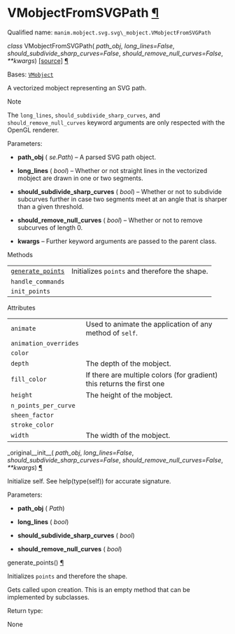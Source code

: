 # VMobjectFromSVGPath [¶](https://docs.manim.community/en/stable/reference/manim.mobject.svg.svg_mobject.VMobjectFromSVGPath.html\#vmobjectfromsvgpath "Link to this heading")

Qualified name: `manim.mobject.svg.svg\_mobject.VMobjectFromSVGPath`

_class_ VMobjectFromSVGPath( _path\_obj_, _long\_lines=False_, _should\_subdivide\_sharp\_curves=False_, _should\_remove\_null\_curves=False_, _\*\*kwargs_) [\[source\]](https://docs.manim.community/en/stable/_modules/manim/mobject/svg/svg_mobject.html#VMobjectFromSVGPath) [¶](https://docs.manim.community/en/stable/reference/manim.mobject.svg.svg_mobject.VMobjectFromSVGPath.html#manim.mobject.svg.svg_mobject.VMobjectFromSVGPath "Link to this definition")

Bases: [`VMobject`](https://docs.manim.community/en/stable/reference/manim.mobject.types.vectorized_mobject.VMobject.html#manim.mobject.types.vectorized_mobject.VMobject "manim.mobject.types.vectorized_mobject.VMobject")

A vectorized mobject representing an SVG path.

Note

The `long_lines`, `should_subdivide_sharp_curves`,
and `should_remove_null_curves` keyword arguments are
only respected with the OpenGL renderer.

Parameters:

- **path\_obj** ( _se.Path_) – A parsed SVG path object.

- **long\_lines** ( _bool_) – Whether or not straight lines in the vectorized mobject
are drawn in one or two segments.

- **should\_subdivide\_sharp\_curves** ( _bool_) – Whether or not to subdivide subcurves further in case
two segments meet at an angle that is sharper than a
given threshold.

- **should\_remove\_null\_curves** ( _bool_) – Whether or not to remove subcurves of length 0.

- **kwargs** – Further keyword arguments are passed to the parent
class.


Methods

|     |     |
| --- | --- |
| [`generate_points`](https://docs.manim.community/en/stable/reference/manim.mobject.svg.svg_mobject.VMobjectFromSVGPath.html#manim.mobject.svg.svg_mobject.VMobjectFromSVGPath.generate_points "manim.mobject.svg.svg_mobject.VMobjectFromSVGPath.generate_points") | Initializes `points` and therefore the shape. |
| `handle_commands` |  |
| `init_points` |  |

Attributes

|     |     |
| --- | --- |
| `animate` | Used to animate the application of any method of `self`. |
| `animation_overrides` |  |
| `color` |  |
| `depth` | The depth of the mobject. |
| `fill_color` | If there are multiple colors (for gradient) this returns the first one |
| `height` | The height of the mobject. |
| `n_points_per_curve` |  |
| `sheen_factor` |  |
| `stroke_color` |  |
| `width` | The width of the mobject. |

\_original\_\_init\_\_( _path\_obj_, _long\_lines=False_, _should\_subdivide\_sharp\_curves=False_, _should\_remove\_null\_curves=False_, _\*\*kwargs_) [¶](https://docs.manim.community/en/stable/reference/manim.mobject.svg.svg_mobject.VMobjectFromSVGPath.html#manim.mobject.svg.svg_mobject.VMobjectFromSVGPath._original__init__ "Link to this definition")

Initialize self. See help(type(self)) for accurate signature.

Parameters:

- **path\_obj** ( _Path_)

- **long\_lines** ( _bool_)

- **should\_subdivide\_sharp\_curves** ( _bool_)

- **should\_remove\_null\_curves** ( _bool_)


generate\_points() [¶](https://docs.manim.community/en/stable/reference/manim.mobject.svg.svg_mobject.VMobjectFromSVGPath.html#manim.mobject.svg.svg_mobject.VMobjectFromSVGPath.generate_points "Link to this definition")

Initializes `points` and therefore the shape.

Gets called upon creation. This is an empty method that can be implemented by
subclasses.

Return type:

None